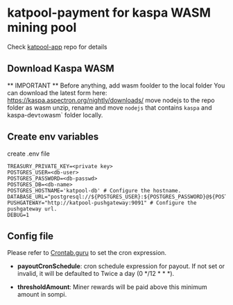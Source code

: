 # katpool-payment for kaspa WASM mining pool 

Check [katpool-app](https://github.com/argonmining/katpool-app) repo for details 

## Download Kaspa WASM
** IMPORTANT **
Before anything, add wasm foolder to the local folder
You can download the latest form here: https://kaspa.aspectron.org/nightly/downloads/ move nodejs to the repo folder as wasm
unzip, rename and move `nodejs` that contains `kaspa` and kaspa-dev` to `wasm` folder locally.

## Create env variables
create .env file
```
TREASURY_PRIVATE_KEY=<private key>
POSTGRES_USER=<db-user>
POSTGRES_PASSWORD=<db-passwd>
POSTGRES_DB=<db-name>
POSTGRES_HOSTNAME='katpool-db' # Configure the hostname.
DATABASE_URL="postgresql://${POSTGRES_USER}:${POSTGRES_PASSWORD}@${POSTGRES_HOSTNAME}:5432/${POSTGRES_DB}"
PUSHGATEWAY="http://katpool-pushgateway:9091" # Configure the pushgateway url.
DEBUG=1
```

## Config file

Please refer to [Crontab.guru](https://crontab.guru/) to set the cron expression.

* **payoutCronSchedule**: cron schedule expression for payout. If not set or invalid, it will be defaulted to Twice a day (0 */12 * * *).

* **thresholdAmount**: Miner rewards will be paid above this minimum amount in sompi.
